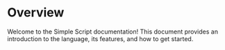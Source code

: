 # Overview

Welcome to the Simple Script documentation! This document provides
an introduction to the language, its features, and how to get started.
